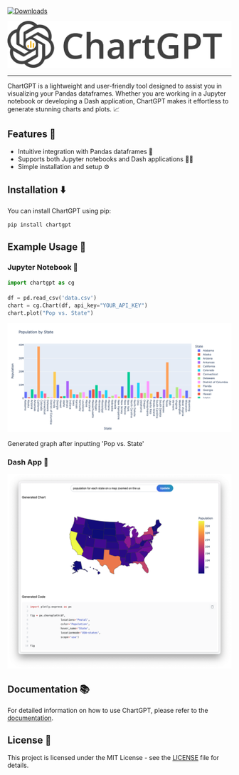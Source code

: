 [![Downloads](https://static.pepy.tech/badge/chartgpt)](https://pepy.tech/project/chartgpt)

![ChartGPT Logo](docs/assets/chartgpt_logo.svg)

---

ChartGPT is a lightweight and user-friendly tool designed to assist you in visualizing your Pandas dataframes. Whether you are working in a Jupyter notebook or developing a Dash application, ChartGPT makes it effortless to generate stunning charts and plots. 📈

## Features 🌟

- Intuitive integration with Pandas dataframes 🐼
- Supports both Jupyter notebooks and Dash applications 📓🚀
- Simple installation and setup ⚙️

## Installation ⬇️

You can install ChartGPT using pip:

```bash
pip install chartgpt
```

## Example Usage 🎉

### Jupyter Notebook 📔

```python
import chartgpt as cg

df = pd.read_csv('data.csv')
chart = cg.Chart(df, api_key="YOUR_API_KEY")
chart.plot("Pop vs. State")
```

![ChartGPT in a Jupyter notebook](docs/assets/chart.png)

Generated graph after inputting 'Pop vs. State'

### Dash App 🚀

![ChartGPT in a Dash app](docs/assets/dash.png)

## Documentation 📚

For detailed information on how to use ChartGPT, please refer to the [documentation](https://chatgpt.github.io/chart/).

## License 📜

This project is licensed under the MIT License - see the [LICENSE](LICENSE) file for details.
